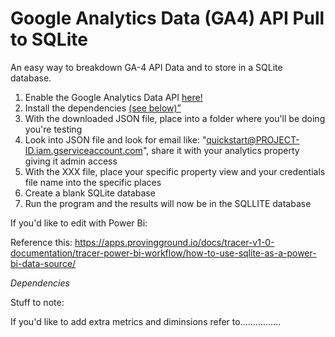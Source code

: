 # Google Analytics Data (GA4) API Pull to SQLite
An easy way to breakdown GA-4 API Data and to store in a SQLite database.

1. Enable the Google Analytics Data API  <a href="https://developers.google.com/analytics/devguides/reporting/data/v1/quickstart-client-libraries">here!</a> 
2. Install the dependencies  <a href="#anchor-name">(see below)”</a>
3. With the downloaded JSON file, place into a folder where you'll be doing you're testing
4. Look into JSON file and look for email like: "quickstart@PROJECT-ID.iam.gserviceaccount.com", share it with your analytics property giving it admin access
5. With the XXX file, place your specific property view and your credentials file name into the specific places
6. Create a blank SQLite database
7. Run the program and the results will now be in the SQLLITE database

If you'd like to edit with Power Bi:

Reference this: https://apps.provingground.io/docs/tracer-v1-0-documentation/tracer-power-bi-workflow/how-to-use-sqlite-as-a-power-bi-data-source/

<a id="anchor-name">*Dependencies*</a>


Stuff to note:

If you'd like to add extra metrics and diminsions refer to................
